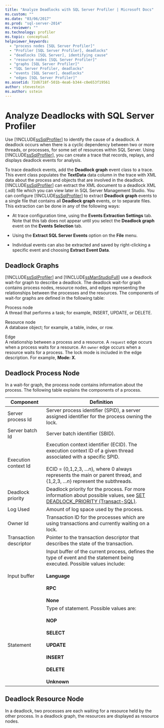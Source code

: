 ```yaml
---
title: "Analyze Deadlocks with SQL Server Profiler | Microsoft Docs"
ms.custom: ""
ms.date: "03/06/2017"
ms.prod: "sql-server-2014"
ms.reviewer: ""
ms.technology: profiler
ms.topic: conceptual
helpviewer_keywords: 
  - "process nodes [SQL Server Profiler]"
  - "Profiler [SQL Server Profiler], deadlocks"
  - "deadlocks [SQL Server], identifying cause"
  - "resource nodes [SQL Server Profiler]"
  - "graphs [SQL Server Profiler]"
  - "SQL Server Profiler, deadlocks"
  - "events [SQL Server], deadlocks"
  - "edges [SQL Server Profiler]"
ms.assetid: 72d6718f-501b-4ea6-b344-c0e653f19561
author: stevestein
ms.author: sstein
---
```

# Analyze Deadlocks with SQL Server Profiler
  Use [!INCLUDE[ssSqlProfiler](../../includes/sssqlprofiler-md.md)] to identify the cause of a deadlock. A deadlock occurs when there is a cyclic dependency between two or more threads, or processes, for some set of resources within SQL Server. Using [!INCLUDE[ssSqlProfiler](../../includes/sssqlprofiler-md.md)], you can create a trace that records, replays, and displays deadlock events for analysis.  
  
 To trace deadlock events, add the **Deadlock graph** event class to a trace. This event class populates the **TextData** data column in the trace with XML data about the process and objects that are involved in the deadlock. [!INCLUDE[ssSqlProfiler](../../includes/sssqlprofiler-md.md)] can extract the XML document to a deadlock XML (.xdl) file which you can view later in SQL Server Management Studio. You can configure [!INCLUDE[ssSqlProfiler](../../includes/sssqlprofiler-md.md)] to extract **Deadlock graph** events to a single file that contains all **Deadlock graph** events, or to separate files. This extraction can be done in any of the following ways:  
  
-   At trace configuration time, using the **Events Extraction Settings** tab. Note that this tab does not appear until you select the **Deadlock graph** event on the **Events Selection** tab.  
  
-   Using the **Extract SQL Server Events** option on the **File** menu.  
  
-   Individual events can also be extracted and saved by right-clicking a specific event and choosing **Extract Event Data**.  
  
## Deadlock Graphs  
 [!INCLUDE[ssSqlProfiler](../../includes/sssqlprofiler-md.md)] and [!INCLUDE[ssManStudioFull](../../includes/ssmanstudiofull-md.md)] use a deadlock wait-for graph to describe a deadlock. The deadlock wait-for graph contains process nodes, resource nodes, and edges representing the relationships between the processes and the resources. The components of wait-for graphs are defined in the following table:  
  
 Process node  
 A thread that performs a task; for example, INSERT, UPDATE, or DELETE.  
  
 Resource node  
 A database object; for example, a table, index, or row.  
  
 Edge  
 A relationship between a process and a resource. A `request` edge occurs when a process waits for a resource. An `owner` edge occurs when a resource waits for a process. The lock mode is included in the edge description. For example, **Mode: X**.  
  
## Deadlock Process Node  
 In a wait-for graph, the process node contains information about the process. The following table explains the components of a process.  
  
|Component|Definition|  
|---------------|----------------|  
|Server process Id|Server process identifier (SPID), a server assigned identifier for the process owning the lock.|  
|Server batch Id|Server batch identifier (SBID).|  
|Execution context Id|Execution context identifier (ECID). The execution context ID of a given thread associated with a specific SPID.<br /><br /> ECID = {0,1,2,3, *...n*}, where 0 always represents the main or parent thread, and {1,2,3, *...n*} represent the subthreads.|  
|Deadlock priority|Deadlock priority for the process. For more information about possible values, see [SET DEADLOCK_PRIORITY &#40;Transact-SQL&#41;](/sql/t-sql/statements/set-deadlock-priority-transact-sql).|  
|Log Used|Amount of log space used by the process.|  
|Owner Id|Transaction ID for the processes which are using transactions and currently waiting on a lock.|  
|Transaction descriptor|Pointer to the transaction descriptor that describes the state of the transaction.|  
|Input buffer|Input buffer of the current process, defines the type of event and the statement being executed. Possible values include:<br /><br /> **Language**<br /><br /> **RPC**<br /><br /> **None**|  
|Statement|Type of statement. Possible values are:<br /><br /> **NOP**<br /><br /> **SELECT**<br /><br /> **UPDATE**<br /><br /> **INSERT**<br /><br /> **DELETE**<br /><br /> **Unknown**|  
  
## Deadlock Resource Node  
 In a deadlock, two processes are each waiting for a resource held by the other process. In a deadlock graph, the resources are displayed as resource nodes.  
  
  
